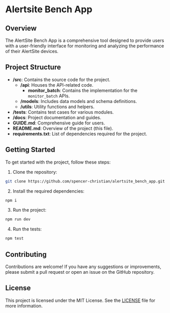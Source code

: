 # Alertsite Bench App

## Overview

The AlertSite Bench App is a comprehensive tool designed to provide users with a user-friendly interface for monitoring and analyzing the performance of their AlertSite devices.

## Project Structure

- **/src**: Contains the source code for the project.
  - **/api**: Houses the API-related code.
    - **monitor_batch**: Contains the implementation for the `monitor_batch` APIs.
  - **/models**: Includes data models and schema definitions.
  - **/utils**: Utility functions and helpers.
- **/tests**: Contains test cases for various modules.
- **/docs**: Project documentation and guides.
- **GUIDE.md**: Comprehensive guide for users.
- **README.md**: Overview of the project (this file).
- **requirements.txt**: List of dependencies required for the project.

## Getting Started

To get started with the project, follow these steps:

1. Clone the repository:

```bash
git clone https://github.com/spencer-christian/alertsite_bench_app.git
```

2. Install the required dependencies:

```bash
npm i
```

3. Run the project:

```bash
npm run dev
```

4. Run the tests:

```bash
npm test
```

## Contributing

Contributions are welcome! If you have any suggestions or improvements, please submit a pull request or open an issue on the GitHub repository.

## License

This project is licensed under the MIT License. See the [LICENSE](LICENSE) file for more information.
